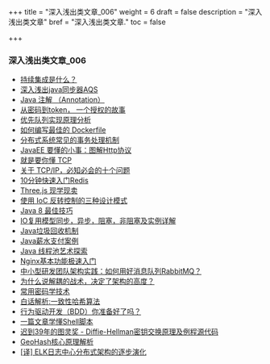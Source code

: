 +++
title = "深入浅出类文章_006"
weight = 6
draft = false
description = "深入浅出类文章"
bref = "深入浅出类文章."
toc = false

+++

### 深入浅出类文章_006
- [持续集成是什么？](http://www.ruanyifeng.com/blog/2015/09/continuous-integration.html)
- [深入浅出java同步器AQS](http://www.jianshu.com/p/d8eeb31bee5c)
- [Java 注解 （Annotation）](http://blog.csdn.net/briblue/article/details/73824058)
- [从密码到token， 一个授权的故事](https://mp.weixin.qq.com/s?__biz=MzAxOTc0NzExNg==&mid=2665513744&idx=1&sn=93d0db97cfd67422bcd21c8afd00f495&chksm=80d67b53b7a1f24537fdc7c10eb2783357c1f8c65ad55601a722216d2293ae3fb7b1c16e5449#rd)
- [优先队列实现原理分析](https://www.ziwenxie.site/2017/03/30/algorithm-priority-queue/)
- [如何编写最佳的 Dockerfile](https://juejin.im/post/5922e07cda2f60005d602dcd)
- [分布式系统常见的事务处理机制](https://waylau.com/distributed-system-transaction/)
- [JavaEE 要懂的小事：图解Http协议](https://zhuanlan.zhihu.com/p/25518072)
- [就是要你懂 TCP](http://jm.taobao.org/2017/06/08/20170608/)
- [关于 TCP/IP，必知必会的十个问题](http://jm.taobao.org/2017/06/08/20170608/)
- [10分钟快速入门Redis](https://github.com/jaywcjlove/handbook/blob/master/Redis/README.md#%E7%B2%BE%E5%93%81%E6%96%87%E7%AB%A0)
- [Three.js 现学现卖](https://aotu.io/notes/2017/08/28/getting-started-with-threejs/)
- [使用 IoC 反转控制的三种设计模式](https://coyee.com/article/12113-three-design-patterns-that-use-inversion-of-control-sitepoint)
- [Java 8 最佳技巧](https://zhuanlan.zhihu.com/p/27424997)
- [IO复用模型同步，异步，阻塞，非阻塞及实例详解](http://www.jianshu.com/p/511b9cffbdac)
- [Java垃圾回收机制](http://www.importnew.com/19085.html)
- [Java薪水支付案例](https://zhuanlan.zhihu.com/p/28143865)
- [Java 线程池艺术探索](http://www.54tianzhisheng.cn/2017/07/29/ThreadPool/)
- [Nginx基本功能极速入门](http://xxgblog.com/2015/05/17/nginx-start/)
- [中小型研发团队架构实践：如何用好消息队列RabbitMQ？](http://www.infoq.com/cn/articles/architecture-practice-02-rabbitmq)
- [为什么说解耦的战术，决定了架构的高度？](https://mp.weixin.qq.com/s/6pCJFrNOk4HJYlS5qu4K4A)
- [常用密码学技术](https://qiuzhenyuan.github.io/2017/09/24/%E5%B8%B8%E7%94%A8%E5%AF%86%E7%A0%81%E5%AD%A6%E6%8A%80%E6%9C%AF/?hmsr=toutiao.io&utm_medium=toutiao.io&utm_source=toutiao.io)
- [白话解析:一致性哈希算法](http://www.zsythink.net/archives/1182)
- [行为驱动开发（BDD）你准备好了吗？](https://mp.weixin.qq.com/s/u_7OWAxzq24T3aXSJGJr8A)
- [一篇文章学懂Shell脚本](http://www.jianshu.com/p/71cb62f08768?hmsr=toutiao.io&utm_medium=toutiao.io&utm_source=toutiao.io)
- [迟到39年的图灵奖 - Diffie-Hellman密钥交换原理及例程源代码](https://zhuanlan.zhihu.com/p/28963344?hmsr=toutiao.io&utm_medium=toutiao.io&utm_source=toutiao.io)
- [GeoHash核心原理解析](http://www.cnblogs.com/LBSer/p/3310455.html)
- [[译] ELK日志中心分布式架构的逐步演化](https://github.com/jasonGeng88/blog/blob/master/201703/logstash_deploye_scale.md)